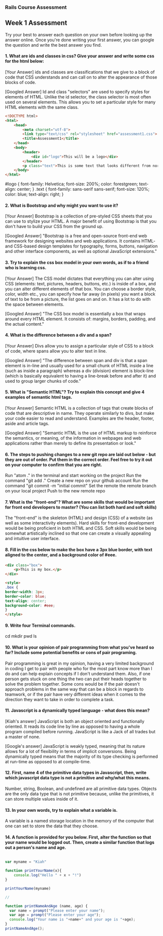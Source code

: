 ### Rails Course Assessment

## Week 1 Assessment

Try your best to answer each question on your own before looking up the answer online. Once you're done writing your first answer, you can google the question and write the best answer you find.


#### 1. What are ids and classes in css? Give your answer and write some css for the html below:

[Your Answer]
ids and classes are classifications that we give to a block of code that CSS understands and can call on to alter the appearance of those blocks of code.

[Googled Answer]
Id and class "selectors" are used to specify styles for elements of HTML. Unlike the id selector, the class selector is most often used on several elements. This allows you to set a particular style for many HTML elements with the same class.

```html
<!DOCTYPE html>
<html>
    <head>
        <meta charset="utf-8">
        <link type="text/css" rel="stylesheet" href="assessment1.css"> </link>
        <title>Assessment1</title>
    </head>
    <body>
        <header>
            <div id="logo">This will be a logo</div>
        </header>
        <p class="text">This is some text that looks different from normal.</p>
    </body>
</html>
```

#logo {
  font-family: Helvetica;
  font-size: 200%;
  color: forestgreen;
  text-align: center;
}
.text {
  font-family: sans-serif sans-serif;
  font-size: 120%;
  color: blue;
  text-align: right;
}

#### 2. What is Bootstrap and why might you want to use it?

[Your Answer]
Bootstrap is a collection of pre-styled CSS sheets that you can use to stylize your HTML. A major benefit of using Bootstrap is that you don't have to build your CSS from the ground up.

[Googled Answer]
"Bootstrap is a free and open-source front-end web framework for designing websites and web applications. It contains HTML- and CSS-based design templates for typography, forms, buttons, navigation and other interface components, as well as optional JavaScript extensions."

#### 3. Try to explain the css box model in your own words, as if to a friend who is learning css.

[Your Answer]
The CSS model dictates that everything you can alter using CSS (elements: text, pictures, headers, buttons, etc.) is inside of a box, and you can alter different elements of that box. You can choose a border style, color, width etc., you can specify how far away (in pixels) you want a block of text to be from a picture, the list goes on and on. It has a lot to do with the space between elements.

[Googled Answer]
"The CSS box model is essentially a box that wraps around every HTML element. It consists of: margins, borders, padding, and the actual content."

#### 4. What is the difference between a div and a span?

[Your Answer]
Divs allow you to assign a particular style of CSS to a block of code, where spans allow you to alter text in line.

[Googled Answer]
"The difference between span and div is that a span element is in-line and usually used for a small chunk of HTML inside a line (such as inside a paragraph) whereas a div (division) element is block-line (which is basically equivalent to having a line-break before and after it) and used to group larger chunks of code."

#### 5. What is "Semantic HTML"? Try to explain this concept and give 4 examples of semantic html tags.

[Your Answer]
Semantic HTML is a collection of tags that create blocks of code that are descriptive in name. They operate similarly to divs, but make your code easier to read and understand. Examples are the header, footer, aside and article tags.

[Googled Answer]
"Semantic HTML is the use of HTML markup to reinforce the semantics, or meaning, of the information in webpages and web applications rather than merely to define its presentation or look."

#### 6. The steps to pushing changes to a new git repo are laid out below - but they are out of order. Put them in the correct order. Feel free to try it out on your computer to confirm that you are right.

Run "atom ." in the terminal and start working on the project
Run the command "git add ."
Create a new repo on your github account
Run the command "git commit -m "initial commit"
Set the remote the remote branch on your local project
Push to the new remote repo

#### 7. What is the "front-end"? What are some skills that would be important for front end developers to master? (You can list both hard and soft skills)
The "front-end" is the skeleton (HTML) and design (CSS) of a website (as well as some interactivity elements). Hard skills for front-end development would be being proficient in both HTML and CSS. Soft skills would be being somewhat artistically inclined so that one can create a visually appealing and intuitive user interface.

#### 8. Fill in the css below to make the box have a 3px blue border, with text aligned to the center, and a background color of #eee.

```html
<div class="box">
    <p>This is my box.</p>
</div>

<style>
.box {
border-width: 3px;
border-color: blue;
text-align: center;
background-color: #eee;
}
</style>

```

#### 9. Write four Terminal commands.
cd
mkdir
pwd
ls

#### 10. What is your opinion of pair programming from what you've heard so far? Include some potential benefits or cons of pair programing.
Pair programming is great in my opinion, having a very limited background in coding I get to pair with people who for the most part know more than I do and can help explain concepts if I don't understand them. Also, if one person gets stuck on one thing the two can put their heads together to solve the problem together. Some cons would be if the pair doesn't approach problems in the same way that can be a block in regards to teamwork, or if the pair have very different ideas when it comes to the direction they want to take in order to complete a task.

#### 11. Javascript is a dynamically typed language - what does this mean?

[Kiah's answer]
JavaScript is both an object oriented and functionally oriented. It reads its code line by line as opposed to having a whole program compiled before running. JavaScript is like a Jack of all trades but a master of none.

[Google's answer]
JavaScript is weakly typed, meaning that its nature allows for a lot of flexibility in terms of implicit conversions. Being dynamically typed means that the majority of its type checking is performed at run-time as opposed to at compile-time.

#### 12. First, name 4 of the primitive data types in Javascript, then, write which javascript data type is not a primitive and why/what this means.
Number, string, Boolean, and undefined are all primitive data types. Objects are the only data type that is not primitive because, unlike the primitives, it can store multiple values inside of it.

#### 13. In your own words, try to explain what a variable is.
A variable is a named storage location in the memory of the computer that one can set to store the data that they choose.

#### 14. A function is provided for you below. First, alter the function so that your name would be logged out. Then, create a similar function that logs out a person's name and age.

```js

var myname = "Kiah"

function printYourName(x){
    console.log("Hello " + x + "!")
}

printYourName(myname)

//

function printNameAndAge (name, age) {
  var name = prompt("Please enter your name");
  var age = prompt("Please enter your age");
  console.log("Your name is "+name+" and your age is "+age);
}
printNameAndAge();

